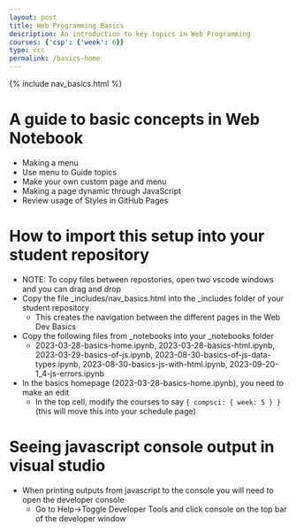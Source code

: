 ```yaml
---
layout: post
title: Web Programming Basics
description: An introduction to key topics in Web Programming
courses: {'csp': {'week': 6}}
type: ccc
permalink: /basics-home
---
```


{% include nav_basics.html %}


# A guide to basic concepts in Web Notebook
- Making a menu
- Use menu to Guide topics
- Make your own custom page and menu
- Making a page dynamic through JavaScript
- Review usage of Styles in GitHub Pages

# How to import this setup into your student repository
- NOTE: To copy files between repostories, open two vscode windows and you can drag and drop
- Copy the file _includes/nav_basics.html into the _includes folder of your student repository
  - This creates the navigation between the different pages in the Web Dev Basics
- Copy the following files from _notebooks into your _notebooks folder
  - 2023-03-28-basics-home.ipynb, 2023-03-28-basics-html.ipynb, 2023-03-29-basics-of-js.ipynb, 2023-08-30-basics-of-js-data-types.ipynb, 2023-08-30-basics-js-with-html.ipynb, 2023-09-20-1_4-js-errors.ipynb
- In the basics homepage (2023-03-28-basics-home.ipynb), you need to make an edit
  - In the top cell, modify the courses to say `{ compsci: { week: 5 } }` (this will move this into your schedule page)

# Seeing javascript console output in visual studio
- When printing outputs from javascript to the console you will need to open the developer console
  - Go to Help->Toggle Developer Tools and click console on the top bar of the developer window
